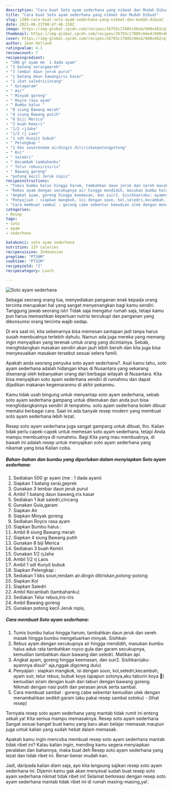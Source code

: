 ```yaml
---
description: "Cara buat Soto ayam sederhana yang nikmat dan Mudah Dibuat"
title: "Cara buat Soto ayam sederhana yang nikmat dan Mudah Dibuat"
slug: 1300-cara-buat-soto-ayam-sederhana-yang-nikmat-dan-mudah-dibuat
date: 2021-06-21T00:47:46.218Z
image: https://img-global.cpcdn.com/recipes/26793c17885c66ed/680x482cq70/soto-ayam-sederhana-foto-resep-utama.jpg
thumbnail: https://img-global.cpcdn.com/recipes/26793c17885c66ed/680x482cq70/soto-ayam-sederhana-foto-resep-utama.jpg
cover: https://img-global.cpcdn.com/recipes/26793c17885c66ed/680x482cq70/soto-ayam-sederhana-foto-resep-utama.jpg
author: Jean Holland
ratingvalue: 4.1
reviewcount: 7
recipeingredient:
- "500 gr ayam me  1 dada ayam"
- "1 batang seraigeprek"
- "3 lembar daun jeruk purut"
- "1 batang daun bawangiris kasar"
- "1 ikat saledricincang"
- " Gulagaram"
- " Air"
- " Minyak goreng"
- " Royco rasa ayam"
- " Bumbu halus "
- "8 siung Bawang merah"
- "4 siung Bawang putih"
- "8 biji Merica"
- "3 buah Kemiri"
- "1/2 rjJahe"
- "1/2 rj Laos"
- "1 sdt Kunyit bubuk"
- " Pelengkap "
- "1 bks sounrendam airdingin ditiriskanpotongpotong"
- " Kol"
- " Saledri"
- " Kecambah tambahanku"
- " Telur rebusirisiris"
- " Bawang goreng"
- "potong kecil Jeruk nipis"
recipeinstructions:
- "Tumis bumbu halus hingga harum, tambahkan daun jeruk dan sereh masak hingga bumbu mengeluarkan minyak. Sisihkan"
- "Rebus ayam dengan secukupnya air hingga mendidih, masukan bumbu halus aduk rata tambahkan royco gula dan garam secukupnya, kemudian tambahkan daun bawang dan seledri. Matikan api"
- "Angkat ayam, goreng hingga keemasan, dan suir2. Sisihkan(aku: ayamnya disuir&#34; aja,nggak.digoreng dulu)"
- "Penyajian : siapkan mangkok, isi dengan soun, kol,seledri,kecambah, ayam suir, telur rebus, bubuk koya (apapun sotonya,aku taburin koya 🤣) kemudian siram dengan kuah dan taburi dengan bawang goreng. Nikmati dengan nasi putih dan perasan jeruk serta sambal."
- "Cara membuat sambal : goreng cabe sebentar kemudian ulek dengan menambahkan sedikit garam (aku pakai resep sambal sotoku)           (lihat resep)"
categories:
- Resep
tags:
- soto
- ayam
- sederhana

katakunci: soto ayam sederhana 
nutrition: 137 calories
recipecuisine: Indonesian
preptime: "PT30M"
cooktime: "PT32M"
recipeyield: "2"
recipecategory: Lunch

---
```



![Soto ayam sederhana](https://img-global.cpcdn.com/recipes/26793c17885c66ed/680x482cq70/soto-ayam-sederhana-foto-resep-utama.jpg)

Sebagai seorang orang tua, menyediakan panganan enak kepada orang tercinta merupakan hal yang sangat menyenangkan bagi kamu sendiri. Tanggung jawab seorang istri Tidak saja mengatur rumah saja, tetapi kamu pun harus memastikan keperluan nutrisi tercukupi dan panganan yang dikonsumsi orang tercinta wajib sedap.

Di era  saat ini, kita sebenarnya bisa memesan santapan jadi tanpa harus susah membuatnya terlebih dahulu. Namun ada juga mereka yang memang ingin menyajikan yang terenak untuk orang yang dicintainya. Sebab, menghidangkan masakan sendiri akan jauh lebih bersih dan kita juga bisa menyesuaikan masakan tersebut sesuai selera famili. 



Apakah anda seorang penyuka soto ayam sederhana?. Asal kamu tahu, soto ayam sederhana adalah hidangan khas di Nusantara yang sekarang disenangi oleh kebanyakan orang dari berbagai wilayah di Nusantara. Kita bisa menyajikan soto ayam sederhana sendiri di rumahmu dan dapat dijadikan makanan kegemaranmu di akhir pekanmu.

Kamu tidak usah bingung untuk menyantap soto ayam sederhana, sebab soto ayam sederhana gampang untuk ditemukan dan anda pun bisa menghidangkannya sendiri di tempatmu. soto ayam sederhana boleh dibuat memalui berbagai cara. Saat ini ada banyak resep modern yang membuat soto ayam sederhana lebih lezat.

Resep soto ayam sederhana juga sangat gampang untuk dibuat, lho. Kalian tidak perlu capek-capek untuk memesan soto ayam sederhana, tetapi Anda mampu membuatnya di rumahmu. Bagi Kita yang mau membuatnya, di bawah ini adalah resep untuk menyajikan soto ayam sederhana yang nikamat yang bisa Kalian coba.

<!--inarticleads1-->

##### Bahan-bahan dan bumbu yang diperlukan dalam menyiapkan Soto ayam sederhana:

1. Sediakan 500 gr ayam (me : 1 dada ayam)
1. Siapkan 1 batang serai,geprek
1. Gunakan 3 lembar daun jeruk purut
1. Ambil 1 batang daun bawang,iris kasar
1. Sediakan 1 ikat saledri,cincang
1. Gunakan  Gula,garam
1. Siapkan  Air
1. Siapkan  Minyak goreng
1. Sediakan  Royco rasa ayam
1. Siapkan  Bumbu halus :
1. Ambil 8 siung Bawang merah
1. Siapkan 4 siung Bawang putih
1. Gunakan 8 biji Merica
1. Sediakan 3 buah Kemiri
1. Gunakan 1/2 rjJahe
1. Ambil 1/2 rj Laos
1. Ambil 1 sdt Kunyit bubuk
1. Siapkan  Pelengkap :
1. Sediakan 1 bks soun,rendam air.dingin ditiriskan,potong-potong
1. Siapkan  Kol
1. Siapkan  Saledri
1. Ambil  Kecambah (tambahanku)
1. Sediakan  Telur rebus,iris-iris
1. Ambil  Bawang goreng
1. Gunakan potong kecil Jeruk nipis,




<!--inarticleads2-->

##### Cara membuat Soto ayam sederhana:

1. Tumis bumbu halus hingga harum, tambahkan daun jeruk dan sereh masak hingga bumbu mengeluarkan minyak. Sisihkan
1. Rebus ayam dengan secukupnya air hingga mendidih, masukan bumbu halus aduk rata tambahkan royco gula dan garam secukupnya, kemudian tambahkan daun bawang dan seledri. Matikan api
1. Angkat ayam, goreng hingga keemasan, dan suir2. Sisihkan(aku: ayamnya disuir&#34; aja,nggak.digoreng dulu)
1. Penyajian : siapkan mangkok, isi dengan soun, kol,seledri,kecambah, ayam suir, telur rebus, bubuk koya (apapun sotonya,aku taburin koya 🤣) kemudian siram dengan kuah dan taburi dengan bawang goreng. Nikmati dengan nasi putih dan perasan jeruk serta sambal.
1. Cara membuat sambal : goreng cabe sebentar kemudian ulek dengan menambahkan sedikit garam (aku pakai resep sambal sotoku) -           (lihat resep)




Ternyata resep soto ayam sederhana yang mantab tidak rumit ini enteng sekali ya! Kita semua mampu memasaknya. Resep soto ayam sederhana Sangat sesuai banget buat kamu yang baru akan belajar memasak maupun juga untuk kalian yang sudah hebat dalam memasak.

Apakah kamu ingin mencoba membuat resep soto ayam sederhana mantab tidak ribet ini? Kalau kalian ingin, mending kamu segera menyiapkan peralatan dan bahannya, maka buat deh Resep soto ayam sederhana yang lezat dan tidak ribet ini. Benar-benar mudah kan. 

Jadi, daripada kalian diam saja, ayo kita langsung sajikan resep soto ayam sederhana ini. Dijamin kamu gak akan menyesal sudah buat resep soto ayam sederhana nikmat tidak ribet ini! Selamat berkreasi dengan resep soto ayam sederhana mantab tidak ribet ini di rumah masing-masing,ya!.


